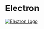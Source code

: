 # Electron


[![Electron Logo](https://electronjs.org/images/electron-logo.svg)](https://electronjs.org)
